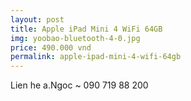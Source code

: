 ```yaml
---
layout: post
title: Apple iPad Mini 4 WiFi 64GB
img: yoobao-bluetooth-4-0.jpg
price: 490.000 vnd
permalink: apple-ipad-mini-4-wifi-64gb
---
```

Lien he a.Ngoc ~ 090 719 88 200
